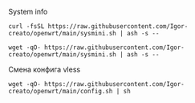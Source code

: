 System info
```ash
curl -fsSL https://raw.githubusercontent.com/Igor-creato/openwrt/main/sysmini.sh | ash -s --
```
```ash
wget -qO- https://raw.githubusercontent.com/Igor-creato/openwrt/main/sysmini.sh | ash -s --
```
Смена конфига vless
 ```ash
wget -qO- https://raw.githubusercontent.com/Igor-creato/openwrt/main/config.sh | sh
```
